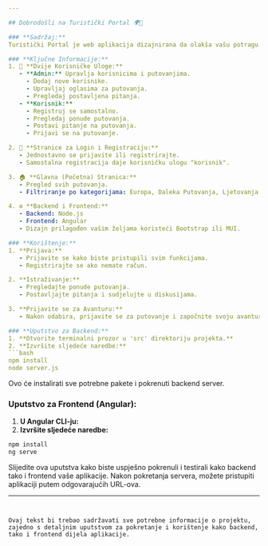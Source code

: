 ```yaml
---

## Dobrodošli na Turistički Portal 🌍🌴

### **Sadržaj:**
Turistički Portal je web aplikacija dizajnirana da olakša vašu potragu za savršenim odmorom. Pregledajte aktuelna putovanja, postavljajte pitanja i mnogobrojne stvari!

### **Ključne Informacije:**
1. 🛂 **Dvije Korisničke Uloge:**
   - **Admin:** Upravlja korisnicima i putovanjima.
     - Dodaj nove korisnike.
     - Upravljaj oglasima za putovanja.
     - Pregledaj postavljena pitanja.
   - **Korisnik:**
     - Registruj se samostalno.
     - Pregledaj ponude putovanja.
     - Postavi pitanje na putovanja.
     - Prijavi se na putovanje.

2. 🔐 **Stranice za Login i Registraciju:**
   - Jednostavno se prijavite ili registrirajte.
   - Samostalna registracija daje korisničku ulogu "korisnik".

3. 🏠 **Glavna (Početna) Stranica:**
   - Pregled svih putovanja.
   - Filtriranje po kategorijama: Europa, Daleka Putovanja, Ljetovanja itd.

4. ⚙️ **Backend i Frontend:**
   - Backend: Node.js
   - Frontend: Angular 
   - Dizajn prilagođen vašim željama koristeći Bootstrap ili MUI.

### **Korištenje:**
1. **Prijava:**
   - Prijavite se kako biste pristupili svim funkcijama.
   - Registrirajte se ako nemate račun.

2. **Istraživanje:**
   - Pregledajte ponude putovanja.
   - Postavljajte pitanja i sudjelujte u diskusijama.

3. **Prijavite se za Avanturu:**
   - Nakon odabira, prijavite se za putovanje i započnite svoju avanturu!

### **Uputstvo za Backend:**
1. **Otvorite terminalni prozor u 'src' direktoriju projekta.**
2. **Izvršite sljedeće naredbe:**
```bash
npm install
node server.js
```
Ovo će instalirati sve potrebne pakete i pokrenuti backend server.

### **Uputstvo za Frontend (Angular):**
1. **U Angular CLI-ju:**
2. **Izvršite sljedeće naredbe:**
```bash
npm install
ng serve
```


Slijedite ova uputstva kako biste uspješno pokrenuli i testirali kako backend tako i frontend vaše aplikacije. Nakon pokretanja servera, možete pristupiti aplikaciji putem odgovarajućih URL-ova.

---
```


Ovaj tekst bi trebao sadržavati sve potrebne informacije o projektu, zajedno s detaljnim uputstvom za pokretanje i korištenje kako backend, tako i frontend dijela aplikacije.
